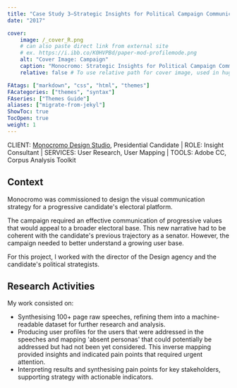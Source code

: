 ```yaml
---
title: "Case Study 3—Strategic Insights for Political Campaign Communication Design"
date: "2017"

cover:
    image: /_cover_R.png
    # can also paste direct link from external site
    # ex. https://i.ibb.co/K0HVPBd/paper-mod-profilemode.png
    alt: "Cover Image: Campaign"
    caption: "Monocromo: Strategic Insights for Political Campaign Communication Design"
    relative: false # To use relative path for cover image, used in hugo Page-bundles

FAtags: ["markdown", "css", "html", "themes"]
FAcategories: ["themes", "syntax"]
FAseries: ["Themes Guide"]
aliases: ["migrate-from-jekyl"]
ShowToc: true
TocOpen: true
weight: 1
---
```


CLIENT: [Monocromo Design Studio](https://elmonocromo.com/), Presidential Candidate | ROLE: Insight Consultant | SERVICES: User Research, User Mapping | TOOLS: Adobe CC, Corpus Analysis Toolkit

<!--more-->

## Context

Monocromo was commissioned to design the visual communication strategy for a progressive candidate's electoral platform. 

The campaign required an effective communication of progressive values that would appeal to a broader electoral base. This new narrative had to be coherent with the candidate's previous trajectory as a senator. However, the campaign needed to better understand a growing user base.

For this project, I worked with the director of the Design agency and the candidate's political strategists.

## Research Activities

My work consisted on:

- Synthesising 100+ page raw speeches, refining them into a machine-readable dataset for further research and analysis.
- Producing user profiles for the users that were addressed in the speeches and mapping 'absent personas' that could potentially be addressed but had not been yet considered. This inverse mapping provided insights and indicated pain points that required urgent attention.
- Interpreting results and synthesising pain points for key stakeholders, supporting strategy with actionable indicators.